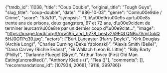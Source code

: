{"tmdb_id": 11038, "title": "Coup Double", "original_title": "Tough Guys", "slug_title": "coup-double", "date": "1986-10-03", "genre": "Com\u00e9die / Crime", "score": "5.8/10", "synopsis": "Lib\u00e9r\u00e9s apr\u00e8s trente ans de prisons, deux gangsters, 67 et 72 ans, d\u00e9cident de terminer leurcarri\u00e8re par un dernier coup d'\u00e9clat...", "image": "https://image.tmdb.org/t/p/w185_and_h278_bestv2/j9EQLQNBc7SmjDokQ5HJ0OTPq30.jpg", "actors": ["Burt Lancaster (Harry Doyle)", "Kirk Douglas (Archie Long)", "Charles Durning (Deke Yablonski)", "Alexis Smith (Belle)", "Dana Carvey (Richie Evans)", "Eli Wallach (Leon B. Little)", "Billy Barty (Philly)", "Darlanne Fluegel (Skye)", "Arthur Tovey (First Old Man Eating(uncredited))", "Anthony Kiedis ()", "Flea ()"], "comments": [], "recommandations_id": [107934, 20681, 19118, 399786]}
